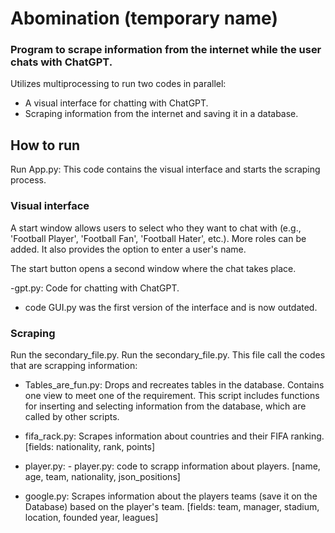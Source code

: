 # Abomination (temporary name)

### Program to scrape information from the internet while the user chats with ChatGPT.

Utilizes multiprocessing to run two codes in parallel:
 - A visual interface for chatting with ChatGPT.
 - Scraping information from the internet and saving it in a database.


## How to run
 Run App.py:
    This code contains the visual interface and starts the scraping process.

### Visual interface
 A start window allows users to select who they want to chat with (e.g., 'Football Player', 'Football Fan', 'Football Hater', etc.). More roles can be added.
 It also provides the option to enter a user's name.
 
 
 The start button opens a second window where the chat takes place.

  -gpt.py: Code for chatting with ChatGPT. 

 * code GUI.py was the first version of the interface and is now outdated.

### Scraping
 Run the secondary_file.py.  Run the secondary_file.py. This file call the codes that are scrapping information:

  - Tables_are_fun.py: Drops and recreates tables in the database. Contains one view to meet one of the requirement.
                       This script includes functions for inserting and selecting information from the database, which are called by other scripts.
  
  - fifa_rack.py: Scrapes information about countries and their FIFA ranking. [fields: nationality, rank, points]
  
  - player.py:   - player.py: code to scrapp information about players. [name, age, team,  nationality, json_positions]

  - google.py: Scrapes information about the players teams (save it on the Database) based on the player's team. [fields: team, manager, stadium, location, founded year, leagues]

